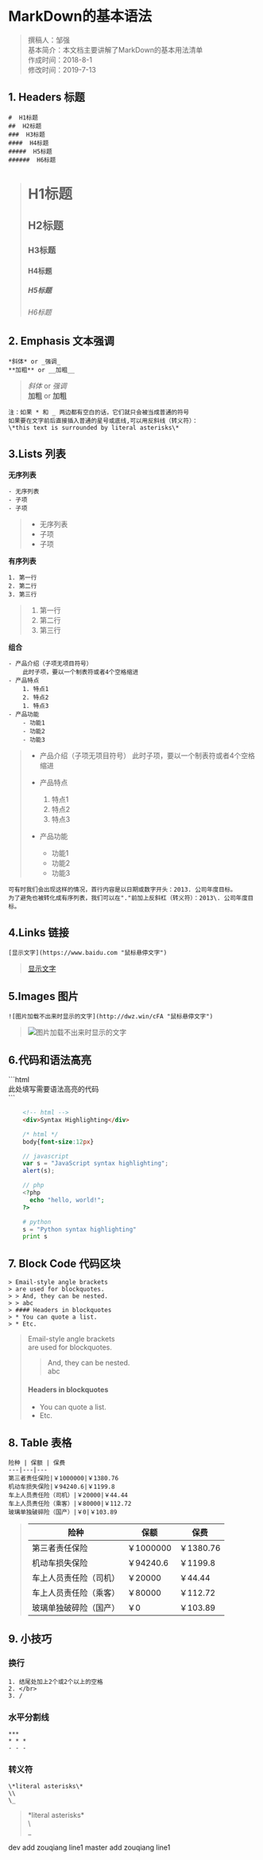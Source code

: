 # MarkDown的基本语法

> 撰稿人：邹强  
> 基本简介：本文档主要讲解了MarkDown的基本用法清单  
> 作成时间：2018-8-1  
> 修改时间：2019-7-13

## 1. Headers 标题

```
#  H1标题
##  H2标题
###  H3标题
####  H4标题
#####  H5标题
######  H6标题
```

> #  H1标题
> ##  H2标题
> ###  H3标题
> ####  H4标题
> #####  H5标题
> ######  H6标题

## 2. Emphasis 文本强调

```
*斜体* or _强调_
**加粗** or __加粗__
```

> *斜体* or _强调_ \
> **加粗** or __加粗__

```
注：如果 * 和 _ 两边都有空白的话，它们就只会被当成普通的符号
如果要在文字前后直接插入普通的星号或底线,可以用反斜线（转义符）：
\*this text is surrounded by literal asterisks\*
```

## 3.Lists 列表

**无序列表**

```
- 无序列表
- 子项
- 子项
```

> - 无序列表
> - 子项
> - 子项
  
**有序列表**
```
1. 第一行
2. 第二行
3. 第三行
```

> 1. 第一行
> 2. 第二行
> 3. 第三行

**组合**

```
- 产品介绍（子项无项目符号）
    此时子项，要以一个制表符或者4个空格缩进
- 产品特点
    1. 特点1
    2. 特点2
    1. 特点3
- 产品功能
    - 功能1
    - 功能2
    - 功能3
```

> - 产品介绍（子项无项目符号）
>     此时子项，要以一个制表符或者4个空格缩进
>  
> - 产品特点
>     1. 特点1
>     2. 特点2
>     3. 特点3
> - 产品功能
>     - 功能1
>     - 功能2
>     - 功能3


 ```
 可有时我们会出现这样的情况，首行内容是以日期或数字开头：2013. 公司年度目标。
为了避免也被转化成有序列表，我们可以在"."前加上反斜杠（转义符）：2013\. 公司年度目标。
 ```

## 4.Links 链接

```
[显示文字](https://www.baidu.com "鼠标悬停文字")
```

> [显示文字](https://www.baidu.com "鼠标悬停文字")

## 5.Images 图片

```
![图片加载不出来时显示的文字](http://dwz.win/cFA "鼠标悬停文字")
```

> ![图片加载不出来时显示的文字](http://dwz.win/cFA "鼠标悬停文字")

## 6.代码和语法高亮

\`\`\`html  
此处填写需要语法高亮的代码  
\`\`\`

```html
    <!-- html -->
    <div>Syntax Highlighting</div>
```

```css
    /* html */ 
    body{font-size:12px}
```

```javascript
    // javascript
    var s = "JavaScript syntax highlighting";
    alert(s);
```

```php
    // php
    <?php
      echo "hello, world!";
    ?>
```

```python
    # python
    s = "Python syntax highlighting"
    print s
```

## 7. Block Code 代码区块

```
> Email-style angle brackets  
> are used for blockquotes.
> > And, they can be nested.  
> > abc
> #### Headers in blockquotes
> * You can quote a list.
> * Etc.
```

> Email-style angle brackets  
> are used for blockquotes.
> > And, they can be nested.  
> > abc
> #### Headers in blockquotes
> * You can quote a list.
> * Etc.

## 8. Table 表格

```
险种 | 保额 | 保费
---|---|---
第三者责任保险|￥1000000|￥1380.76
机动车损失保险|￥94240.6|￥1199.8
车上人员责任险（司机）|￥20000|￥44.44
车上人员责任险（乘客）|￥80000|￥112.72
玻璃单独破碎险（国产）|￥0|￥103.89
```

> 险种 | 保额 | 保费
> ---|---|---
> 第三者责任保险|￥1000000|￥1380.76
> 机动车损失保险|￥94240.6|￥1199.8
> 车上人员责任险（司机）|￥20000|￥44.44
> 车上人员责任险（乘客）|￥80000|￥112.72
> 玻璃单独破碎险（国产）|￥0|￥103.89

## 9. 小技巧

### 换行

```
1. 结尾处加上2个或2个以上的空格
2. </br>
3. /
```

### 水平分割线

```
***
* * *
- - -
```

### 转义符

```
\*literal asterisks\*
\\  
\_
```

> \*literal asterisks\*  
> \\  
> \_

dev add zouqiang line1
master add zouqiang line1
